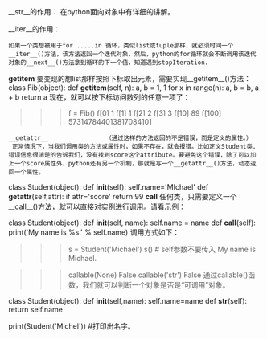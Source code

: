 __str__的作用：
    在python面向对象中有详细的讲解。

__iter__的作用：

    如果一个类想被用于for .....in 循环，类似list或tuple那样，就必须时间一个__iter__()方法，该方法返回一个迭代对象，然后，python的for循环就会不断调用该迭代对象的__next__()方法拿到循环的下一个值，知道遇到stopIteration.
__getitem__
    要变现的想list那样按照下标取出元素，需要实现__getitem__()方法：
class Fib(object):
    def __getitem__(self, n):
            a, b = 1, 1
            for x in range(n):
             a, b = b, a + b
             return a
    现在，就可以按下标访问数列的任意一项了：
>>> f = Fib()
>>> f[0]
1
>>> f[1]
1
>>> f[2]
2
>>> f[3]
3
>>> f[10]
89
>>> f[100]
573147844013817084101

    __getattr__                （通过这样的方法返回的不是错误，而是定义的属性。）
     正常情况下，当我们调用类的方法或属性时，如果不存在，就会报错。比如定义Student类.错误信息很清楚的告诉我们，没有找到score这个attribute。要避免这个错误，除了可以加上一个score属性外，python还有另一个机制，那就是写一个__getattr__()方法，动态返回一个属性。
class Student(object):
                    def __init__(self):
                                self.name='MIchael'
                    def __getattr__(self,attr):
                                    if attr='score'
                                            return 99
__call__
    任何类，只需要定义一个__call__()方法，就可以直接对实例进行调用。请看示例：

class Student(object):
     def __init__(self, name):
self.name = name
     def __call__(self):
print('My name is %s.' % self.name)
    调用方式如下：
>>> s = Student('Michael')
>>> s() # self参数不要传入
My name is Michael.

>>> callable(None)
False
>>> callable('str')
False
    通过callable()函数，我们就可以判断一个对象是否是“可调用”对象。


class Student(object):
def __init__(self,name):
self.name=name
def __str__(self):
return self.name

print(Student('Michel')) #打印出名字。




















